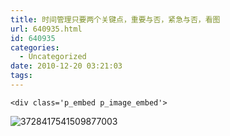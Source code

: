 ```yaml
---
title: 时间管理只要两个关键点，重要与否，紧急与否，看图
url: 640935.html
id: 640935
categories:
  - Uncategorized
date: 2010-12-20 03:21:03
tags:
---
```


    <div class='p_embed p_image_embed'>
![3728417541509877003](http://raindr.files.wordpress.com/2010/12/3728417541509877003.jpg?w=300)
</div>

  